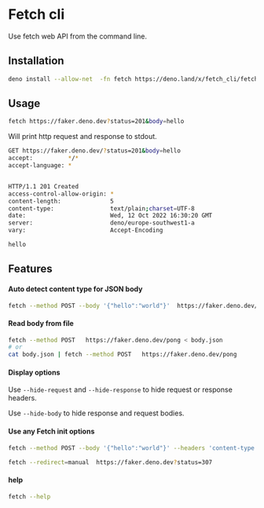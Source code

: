 # Fetch cli

Use fetch web API from the command line.

## Installation

```bash
deno install --allow-net  -fn fetch https://deno.land/x/fetch_cli/fetch.ts
```

## Usage

```bash
fetch https://faker.deno.dev?status=201&body=hello
```
Will print http request and response to stdout.

```bash
GET https://faker.deno.dev/?status=201&body=hello
accept:          */*
accept-language: *


HTTP/1.1 201 Created
access-control-allow-origin: *
content-length:              5
content-type:                text/plain;charset=UTF-8
date:                        Wed, 12 Oct 2022 16:30:20 GMT
server:                      deno/europe-southwest1-a
vary:                        Accept-Encoding

hello

```


## Features

#### Auto detect content type for JSON body

```bash
fetch --method POST --body '{"hello":"world"}'  https://faker.deno.dev/pong
```


#### Read body from file

```bash
fetch --method POST   https://faker.deno.dev/pong < body.json
# or
cat body.json | fetch --method POST   https://faker.deno.dev/pong
```

#### Display options

Use `--hide-request` and `--hide-response` to hide request or response headers.

Use `--hide-body` to hide response and request bodies.


#### Use any Fetch init options

```bash
fetch --method POST --body '{"hello":"world"}' --headers 'content-type:application/json'  https://faker.deno.dev/pong
```


```bash
fetch --redirect=manual  https://faker.deno.dev?status=307
```

#### help

```bash
fetch --help
```
